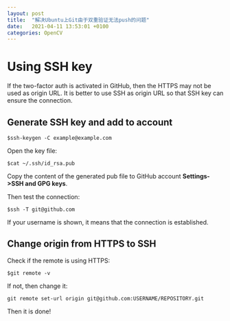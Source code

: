 ```yaml
---
layout: post
title:  "解决Ubuntu上Git由于双重验证无法push的问题"
date:   2021-04-11 13:53:01 +0100
categories: OpenCV
---
```


# Using SSH key

If the two-factor auth is activated in GitHub, then the HTTPS may not be used as origin URL. It is better to use SSH as origin URL so that SSH key can ensure the connection.

## Generate SSH key and add to account

```
$ssh-keygen -C example@example.com
```
Open the key file:
```
$cat ~/.ssh/id_rsa.pub
```
Copy the content of the generated pub file to GitHub account **Settings->SSH and GPG keys**.

Then test the connection:
```
$ssh -T git@github.com
```

If your username is shown, it means that the connection is established.

## Change origin from HTTPS to SSH

Check if the remote is using HTTPS:
```
$git remote -v
```

If not, then change it:
```
git remote set-url origin git@github.com:USERNAME/REPOSITORY.git
```

Then it is done!

